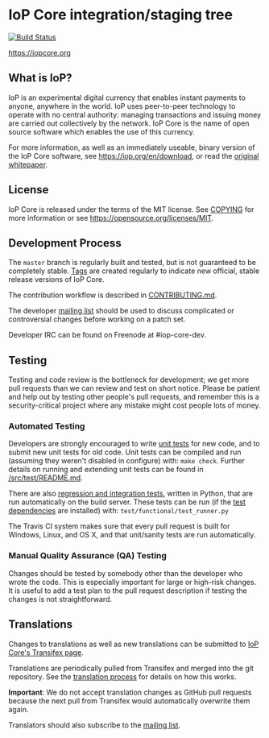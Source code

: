 IoP Core integration/staging tree
=====================================

[![Build Status](https://travis-ci.org/iop/iop.svg?branch=master)](https://travis-ci.org/iop/iop)

https://iopcore.org

What is IoP?
----------------

IoP is an experimental digital currency that enables instant payments to
anyone, anywhere in the world. IoP uses peer-to-peer technology to operate
with no central authority: managing transactions and issuing money are carried
out collectively by the network. IoP Core is the name of open source
software which enables the use of this currency.

For more information, as well as an immediately useable, binary version of
the IoP Core software, see https://iop.org/en/download, or read the
[original whitepaper](https://iopcore.org/iop.pdf).

License
-------

IoP Core is released under the terms of the MIT license. See [COPYING](COPYING) for more
information or see https://opensource.org/licenses/MIT.

Development Process
-------------------

The `master` branch is regularly built and tested, but is not guaranteed to be
completely stable. [Tags](https://github.com/iop/iop/tags) are created
regularly to indicate new official, stable release versions of IoP Core.

The contribution workflow is described in [CONTRIBUTING.md](CONTRIBUTING.md).

The developer [mailing list](https://lists.linuxfoundation.org/mailman/listinfo/iop-dev)
should be used to discuss complicated or controversial changes before working
on a patch set.

Developer IRC can be found on Freenode at #iop-core-dev.

Testing
-------

Testing and code review is the bottleneck for development; we get more pull
requests than we can review and test on short notice. Please be patient and help out by testing
other people's pull requests, and remember this is a security-critical project where any mistake might cost people
lots of money.

### Automated Testing

Developers are strongly encouraged to write [unit tests](src/test/README.md) for new code, and to
submit new unit tests for old code. Unit tests can be compiled and run
(assuming they weren't disabled in configure) with: `make check`. Further details on running
and extending unit tests can be found in [/src/test/README.md](/src/test/README.md).

There are also [regression and integration tests](/test), written
in Python, that are run automatically on the build server.
These tests can be run (if the [test dependencies](/test) are installed) with: `test/functional/test_runner.py`

The Travis CI system makes sure that every pull request is built for Windows, Linux, and OS X, and that unit/sanity tests are run automatically.

### Manual Quality Assurance (QA) Testing

Changes should be tested by somebody other than the developer who wrote the
code. This is especially important for large or high-risk changes. It is useful
to add a test plan to the pull request description if testing the changes is
not straightforward.

Translations
------------

Changes to translations as well as new translations can be submitted to
[IoP Core's Transifex page](https://www.transifex.com/projects/p/iop/).

Translations are periodically pulled from Transifex and merged into the git repository. See the
[translation process](doc/translation_process.md) for details on how this works.

**Important**: We do not accept translation changes as GitHub pull requests because the next
pull from Transifex would automatically overwrite them again.

Translators should also subscribe to the [mailing list](https://groups.google.com/forum/#!forum/iop-translators).
